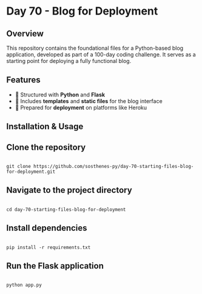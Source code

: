 <h1>Day 70 - Blog for Deployment</h1>

<h2>Overview</h2>
<p>This repository contains the foundational files for a Python-based blog application, developed as part of a 100-day coding challenge. It serves as a starting point for deploying a fully functional blog.</p>

<h2>Features</h2>
<ul>
  <li>📝 Structured with <strong>Python</strong> and <strong>Flask</strong></li>
  <li>🎨 Includes <strong>templates</strong> and <strong>static files</strong> for the blog interface</li>
  <li>🚀 Prepared for <strong>deployment</strong> on platforms like Heroku</li>
</ul>

<h2>Installation & Usage</h2>

<h2>Clone the repository</h2>
<pre><code>
git clone https://github.com/sosthenes-py/day-70-starting-files-blog-for-deployment.git
</code></pre>

<h2>Navigate to the project directory</h2>
<pre><code>
cd day-70-starting-files-blog-for-deployment
</code></pre>

<h2>Install dependencies</h2>
<pre><code>
pip install -r requirements.txt
</code></pre>

<h2>Run the Flask application</h2>
<pre><code>
python app.py
</code></pre>
